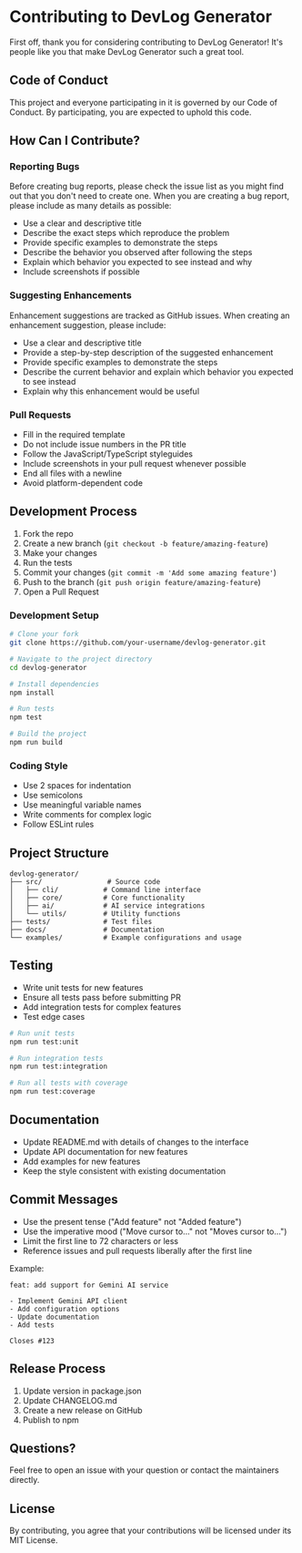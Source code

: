 # Contributing to DevLog Generator

First off, thank you for considering contributing to DevLog Generator! It's people like you that make DevLog Generator such a great tool.

## Code of Conduct

This project and everyone participating in it is governed by our Code of Conduct. By participating, you are expected to uphold this code.

## How Can I Contribute?

### Reporting Bugs

Before creating bug reports, please check the issue list as you might find out that you don't need to create one. When you are creating a bug report, please include as many details as possible:

- Use a clear and descriptive title
- Describe the exact steps which reproduce the problem
- Provide specific examples to demonstrate the steps
- Describe the behavior you observed after following the steps
- Explain which behavior you expected to see instead and why
- Include screenshots if possible

### Suggesting Enhancements

Enhancement suggestions are tracked as GitHub issues. When creating an enhancement suggestion, please include:

- Use a clear and descriptive title
- Provide a step-by-step description of the suggested enhancement
- Provide specific examples to demonstrate the steps
- Describe the current behavior and explain which behavior you expected to see instead
- Explain why this enhancement would be useful

### Pull Requests

- Fill in the required template
- Do not include issue numbers in the PR title
- Follow the JavaScript/TypeScript styleguides
- Include screenshots in your pull request whenever possible
- End all files with a newline
- Avoid platform-dependent code

## Development Process

1. Fork the repo
2. Create a new branch (`git checkout -b feature/amazing-feature`)
3. Make your changes
4. Run the tests
5. Commit your changes (`git commit -m 'Add some amazing feature'`)
6. Push to the branch (`git push origin feature/amazing-feature`)
7. Open a Pull Request

### Development Setup

```bash
# Clone your fork
git clone https://github.com/your-username/devlog-generator.git

# Navigate to the project directory
cd devlog-generator

# Install dependencies
npm install

# Run tests
npm test

# Build the project
npm run build
```

### Coding Style

- Use 2 spaces for indentation
- Use semicolons
- Use meaningful variable names
- Write comments for complex logic
- Follow ESLint rules

## Project Structure

```
devlog-generator/
├── src/                # Source code
│   ├── cli/           # Command line interface
│   ├── core/          # Core functionality
│   ├── ai/            # AI service integrations
│   └── utils/         # Utility functions
├── tests/             # Test files
├── docs/              # Documentation
└── examples/          # Example configurations and usage
```

## Testing

- Write unit tests for new features
- Ensure all tests pass before submitting PR
- Add integration tests for complex features
- Test edge cases

```bash
# Run unit tests
npm run test:unit

# Run integration tests
npm run test:integration

# Run all tests with coverage
npm run test:coverage
```

## Documentation

- Update README.md with details of changes to the interface
- Update API documentation for new features
- Add examples for new features
- Keep the style consistent with existing documentation

## Commit Messages

- Use the present tense ("Add feature" not "Added feature")
- Use the imperative mood ("Move cursor to..." not "Moves cursor to...")
- Limit the first line to 72 characters or less
- Reference issues and pull requests liberally after the first line

Example:

```
feat: add support for Gemini AI service

- Implement Gemini API client
- Add configuration options
- Update documentation
- Add tests

Closes #123
```

## Release Process

1. Update version in package.json
2. Update CHANGELOG.md
3. Create a new release on GitHub
4. Publish to npm

## Questions?

Feel free to open an issue with your question or contact the maintainers directly.

## License

By contributing, you agree that your contributions will be licensed under its MIT License.
